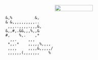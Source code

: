 <div align="center">
  <br>
  <img src="https://jojoee.jojoee.com/api/utcnow" width="120" height="20">
</div>

```ascii
     &,%          &,        
     & &,,,,,,,,,,..        
      ,,,..,,,,.,,,&,       
     &,,#,.&&,,,%,,&        
     #,    %,.    ,*        
       ,,.     ,,,          
      *,,.*    ,,,,,%,,,,   
      ,,,,     ,,,,&,,,,,/  
      ,,,,,,(,,,,,,,    %   
```

<!--
1. Install Python3 and Miniconda
2. Run
```
conda create --name jojoee.jojoee python=3.7.5
conda activate jojoee.jojoee

# dev
pip freeze > requirements.txt
uvicorn main:app --reload

# prod
pip install -r requirements.txt
uvicorn main:app
```
3. Test `curl localhost:8000/api/utcnow`
-->
